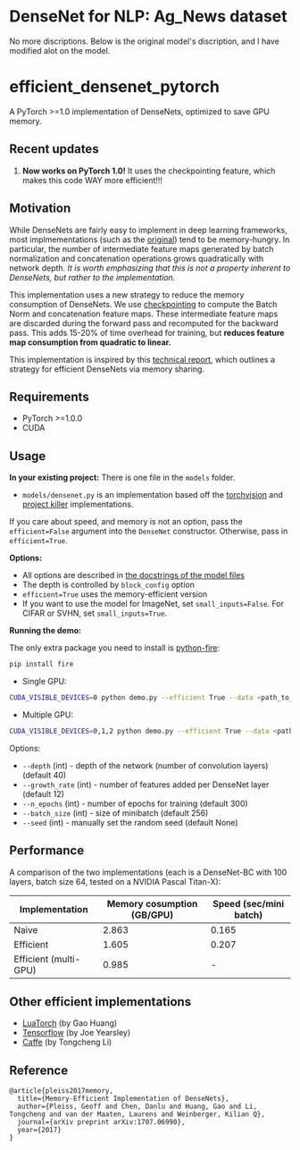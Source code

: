 # DenseNet for NLP: Ag_News dataset

No more discriptions. Below is the original model's discription, and I have modified alot on the model.

# efficient_densenet_pytorch
A PyTorch >=1.0 implementation of DenseNets, optimized to save GPU memory.

## Recent updates
1. **Now works on PyTorch 1.0!** It uses the checkpointing feature, which makes this code WAY more efficient!!!

## Motivation
While DenseNets are fairly easy to implement in deep learning frameworks, most
implmementations (such as the [original](https://github.com/liuzhuang13/DenseNet)) tend to be memory-hungry.
In particular, the number of intermediate feature maps generated by batch normalization and concatenation operations
grows quadratically with network depth.
*It is worth emphasizing that this is not a property inherent to DenseNets, but rather to the implementation.*

This implementation uses a new strategy to reduce the memory consumption of DenseNets.
We use [checkpointing](https://pytorch.org/docs/stable/checkpoint.html?highlight=checkpointing) to compute the Batch Norm and concatenation feature maps.
These intermediate feature maps are discarded during the forward pass and recomputed for the backward pass.
This adds 15-20% of time overhead for training, but **reduces feature map consumption from quadratic to linear.**

This implementation is inspired by this [technical report](https://arxiv.org/pdf/1707.06990.pdf), which outlines a strategy for efficient DenseNets via memory sharing.

## Requirements
- PyTorch >=1.0.0
- CUDA

## Usage

**In your existing project:**
There is one file in the `models` folder.
 - `models/densenet.py` is an implementation based off the [torchvision](https://github.com/pytorch/vision/blob/master/torchvision/models/densenet.py) and
[project killer](https://github.com/felixgwu/img_classification_pk_pytorch/blob/master/models/densenet.py) implementations.

If you care about speed, and memory is not an option, pass the `efficient=False` argument into the `DenseNet` constructor.
Otherwise, pass in `efficient=True`.

**Options:**
- All options are described in [the docstrings of the model files](https://github.com/gpleiss/efficient_densenet_pytorch/blob/master/models/densenet_efficient.py#L189)
- The depth is controlled by `block_config` option
- `efficient=True` uses the memory-efficient version
- If you want to use the model for ImageNet, set `small_inputs=False`. For CIFAR or SVHN, set `small_inputs=True`.

**Running the demo:**

The only extra package you need to install is [python-fire](https://github.com/google/python-fire):
```sh
pip install fire
```

- Single GPU:

```sh
CUDA_VISIBLE_DEVICES=0 python demo.py --efficient True --data <path_to_folder_with_cifar10> --save <path_to_save_dir>
```

- Multiple GPU:

```sh
CUDA_VISIBLE_DEVICES=0,1,2 python demo.py --efficient True --data <path_to_folder_with_cifar10> --save <path_to_save_dir>
```

Options:
- `--depth` (int) - depth of the network (number of convolution layers) (default 40)
- `--growth_rate` (int) - number of features added per DenseNet layer (default 12)
- `--n_epochs` (int) - number of epochs for training (default 300)
- `--batch_size` (int) - size of minibatch (default 256)
- `--seed` (int) - manually set the random seed (default None)

## Performance

A comparison of the two implementations (each is a DenseNet-BC with 100 layers, batch size 64, tested on a NVIDIA Pascal Titan-X):

| Implementation | Memory cosumption (GB/GPU) | Speed (sec/mini batch) |
|----------------|------------------------|------------------------|
| Naive          |  2.863  | 0.165                  |
| Efficient      |  1.605  | 0.207                  |
| Efficient (multi-GPU)      |  0.985  | -                  |


## Other efficient implementations
- [LuaTorch](https://github.com/liuzhuang13/DenseNet/tree/master/models) (by Gao Huang)
- [Tensorflow](https://github.com/joeyearsley/efficient_densenet_tensorflow) (by Joe Yearsley)
- [Caffe](https://github.com/Tongcheng/DN_CaffeScript) (by Tongcheng Li)

## Reference

```
@article{pleiss2017memory,
  title={Memory-Efficient Implementation of DenseNets},
  author={Pleiss, Geoff and Chen, Danlu and Huang, Gao and Li, Tongcheng and van der Maaten, Laurens and Weinberger, Kilian Q},
  journal={arXiv preprint arXiv:1707.06990},
  year={2017}
}
```
